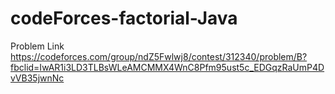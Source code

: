 # codeForces-factorial-Java


Problem Link 
https://codeforces.com/group/ndZ5Fwlwj8/contest/312340/problem/B?fbclid=IwAR1i3LD3TLBsWLeAMCMMX4WnC8Pfm95ust5c_EDGqzRaUmP4DvVB35jwnNc
